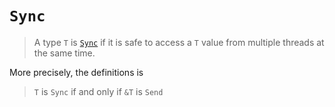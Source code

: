 # `Sync`

> A type `T` is [`Sync`][1] if it is safe to access a `T` value from multiple
> threads at the same time.

More precisely, the definitions is

> `T` is `Sync` if and only if `&T` is `Send`

[1]: https://doc.rust-lang.org/std/marker/trait.Sync.html
